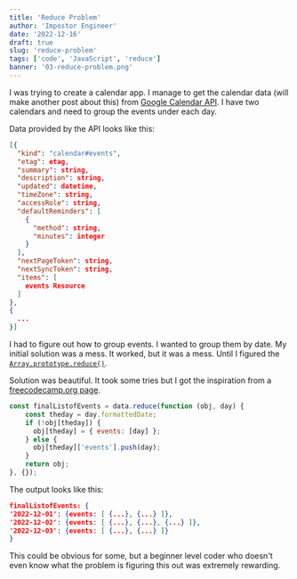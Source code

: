 ```yaml
---
title: 'Reduce Problem'
author: 'Impostor Engineer'
date: '2022-12-16'
draft: true
slug: 'reduce-problem'
tags: ['code', 'JavaScript', 'reduce']
banner: '03-reduce-problem.png'
---
```


I was trying to create a calendar app. I manage to get the calendar data (will make another post about this) from [Google Calendar API](https://developers.google.com/calendar/api/v3/reference/). I have two calendars and need to group the events under each day.

Data provided by the API looks like this:

```JSON
[{
  "kind": "calendar#events",
  "etag": etag,
  "summary": string,
  "description": string,
  "updated": datetime,
  "timeZone": string,
  "accessRole": string,
  "defaultReminders": [
    {
      "method": string,
      "minutes": integer
    }
  ],
  "nextPageToken": string,
  "nextSyncToken": string,
  "items": [
    events Resource
  ]
},
{
  ...
}]

```

I had to figure out how to group events. I wanted to group them by date. My initial solution was a mess. It worked, but it was a mess. Until I figured the [`Array.prototype.reduce()`](https://developer.mozilla.org/en-US/docs/Web/JavaScript/Reference/Global_Objects/Array/reduce).

Solution was beautiful. It took some tries but I got the inspiration from a [freecodecamp.org page](https://www.freecodecamp.org/news/the-ultimate-guide-to-javascript-array-methods-reduce/).

```JavaScript
const finalListofEvents = data.reduce(function (obj, day) {
    const theday = day.formattedDate;
    if (!obj[theday]) {
      obj[theday] = { events: [day] };
    } else {
      obj[theday]['events'].push(day);
    }
    return obj;
}, {});
```

The output looks like this:

```JSON
finalListofEvents: {
'2022-12-01': {events: [ {...}, {...} ]},
'2022-12-02': {events: [ {...}, {...}, {...} ]},
'2022-12-03': {events: [ {...}, {...} ]}
}
```

This could be obvious for some, but a beginner level coder who doesn't even know what the problem is figuring this out was extremely rewarding.
